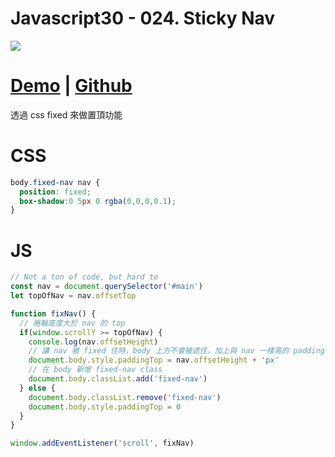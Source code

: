 # Javascript30 - 024. Sticky Nav

![](https://mgleon08.github.io/JavaScript30/024.Sticky-Nav/images/thumbnail.png)

<!-- more -->

# [Demo](https://mgleon08.github.io/JavaScript30/024.Sticky-Nav/index.html) | [Github](https://github.com/mgleon08/JavaScript30/tree/master/024.Sticky-Nav)

透過 css fixed 來做置頂功能

# CSS

```css
body.fixed-nav nav {
  position: fixed;
  box-shadow:0 5px 0 rgba(0,0,0,0.1);
}
```

# JS

```js
// Not a ton of code, but hard to
const nav = document.querySelector('#main')
let topOfNav = nav.offsetTop

function fixNav() {
  // 捲軸高度大於 nav 的 top
  if(window.scrollY >= topOfNav) {
    console.log(nav.offsetHeight)
    // 讓 nav 被 fixed 住時，body 上方不會被遮住，加上與 nav 一樣高的 paddingTop
    document.body.style.paddingTop = nav.offsetHeight + 'px'
    // 在 body 新增 fixed-nav class
    document.body.classList.add('fixed-nav')
  } else {
    document.body.classList.remove('fixed-nav')
    document.body.style.paddingTop = 0
  }
}

window.addEventListener('scroll', fixNav)
```
